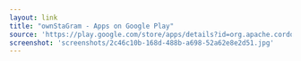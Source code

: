```yaml
---
layout: link
title: "ownStaGram - Apps on Google Play"
source: 'https://play.google.com/store/apps/details?id=org.apache.cordova.ownstagram'
screenshot: 'screenshots/2c46c10b-168d-488b-a698-52a62e8e2d51.jpg'
---
```


